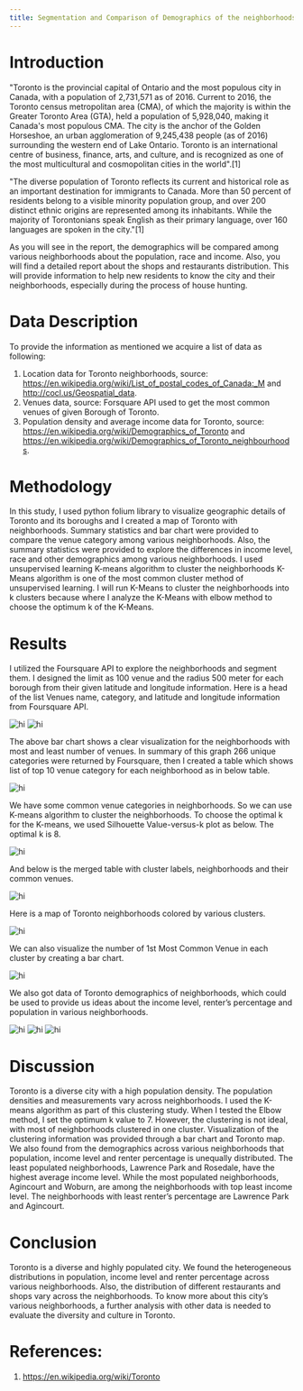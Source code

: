 ```yaml
---
title: Segmentation and Comparison of Demographics of the neighborhoods in Toronto to guide House Hunting
---
```



# Introduction

"Toronto is the provincial capital of Ontario and the most populous city in Canada, with a population of 2,731,571 as of 2016. Current to 2016, the Toronto census metropolitan area (CMA), of which the majority is within the Greater Toronto Area (GTA), held a population of 5,928,040, making it Canada's most populous CMA. The city is the anchor of the Golden Horseshoe, an urban agglomeration of 9,245,438 people (as of 2016) surrounding the western end of Lake Ontario. Toronto is an international centre of business, finance, arts, and culture, and is recognized as one of the most multicultural and cosmopolitan cities in the world".[1]

"The diverse population of Toronto reflects its current and historical role as an important destination for immigrants to Canada. More than 50 percent of residents belong to a visible minority population group, and over 200 distinct ethnic origins are represented among its inhabitants. While the majority of Torontonians speak English as their primary language, over 160 languages are spoken in the city."[1]

As you will see in the report, the demographics will be compared among various neighborhoods about the population, race and income. Also, you will find a detailed report about the shops and restaurants distribution. This will provide information to help new residents to know the city and their neighborhoods, especially during the process of house hunting.

# Data Description

To provide the information as mentioned we acquire a list of data as following:

1. Location data for Toronto neighborhoods, source: https://en.wikipedia.org/wiki/List_of_postal_codes_of_Canada:_M and http://cocl.us/Geospatial_data.
2. Venues data, source: Forsquare API used to get the most common venues of given Borough of Toronto.
3. Population density and average income data for Toronto, source: https://en.wikipedia.org/wiki/Demographics_of_Toronto and https://en.wikipedia.org/wiki/Demographics_of_Toronto_neighbourhoods. 

# Methodology
In this study, I used python folium library to visualize geographic details of Toronto and its boroughs and I created a map of Toronto with neighborhoods. Summary statistics and bar chart were provided to compare the venue category among various neighborhoods. Also, the summary statistics were provided to explore the differences in income level, race and other demographics among various neighborhoods. I used unsupervised learning K-means algorithm to cluster the neighborhoods K-Means algorithm is one of the most common cluster method of unsupervised learning. I will run K-Means to cluster the neighborhoods into k clusters because where I analyze the K-Means with elbow method to choose the optimum k of the K-Means.

# Results
I utilized the Foursquare API to explore the neighborhoods and segment them. I designed the limit as 100 venue and the radius 500 meter for each borough from their given latitude and longitude information. Here is a head of the list Venues name, category, and latitude and longitude information from Foursquare API.

<img src="7.png" alt="hi" class="inline"/>

<img src="3.png" alt="hi" class="inline"/>

The above bar chart shows a clear visualization for the neighborhoods with most and least number of venues. In summary of this graph 266 unique categories were returned by Foursquare, then I created a table which shows list of top 10 venue category for each neighborhood as in below table.

<img src="8.png" alt="hi" class="inline"/>

We have some common venue categories in neighborhoods. So we can use K-means algorithm to cluster the neighborhoods. To choose the optimal k for the K-means, we used Silhouette Value-versus-k plot as below. The optimal k is 8.

<img src="9.png" alt="hi" class="inline"/>

And below is the merged table with cluster labels, neighborhoods and their common venues.

<img src="10.png" alt="hi" class="inline"/>

Here is a map of Toronto neighborhoods colored by various clusters.

<img src="11.png" alt="hi" class="inline"/>

We can also visualize the number of 1st Most Common Venue in each cluster by creating a bar chart.

<img src="12.png" alt="hi" class="inline"/>

We also got data of Toronto demographics of neighborhoods, which could be used to provide us ideas about the income level, renter’s percentage and population in various neighborhoods.

<img src="4.png" alt="hi" class="inline"/>

<img src="5.png" alt="hi" class="inline"/>

<img src="6.png" alt="hi" class="inline"/>

#	Discussion
Toronto is a diverse city with a high population density. The population densities and measurements vary across neighborhoods. I used the K-means algorithm as part of this clustering study. When I tested the Elbow method, I set the optimum k value to 7. However, the clustering is not ideal, with most of neighborhoods clustered in one cluster. 
Visualization of the clustering information was provided through a bar chart and Toronto map. We also found from the demographics across various neighborhoods that population, income level and renter percentage is unequally distributed. The least populated neighborhoods, Lawrence Park and Rosedale, have the highest average income level. While the most populated neighborhoods, Agincourt and Woburn, are among the neighborhoods with top least income level. The neighborhoods with least renter’s percentage are Lawrence Park and Agincourt. 

#	Conclusion
Toronto is a diverse and highly populated city. We found the heterogeneous distributions in population, income level and renter percentage across various neighborhoods. Also, the distribution of different restaurants and shops vary across the neighborhoods. To know more about this city’s various neighborhoods, a further analysis with other data is needed to evaluate the diversity and culture in Toronto.

# References:
1.	https://en.wikipedia.org/wiki/Toronto


